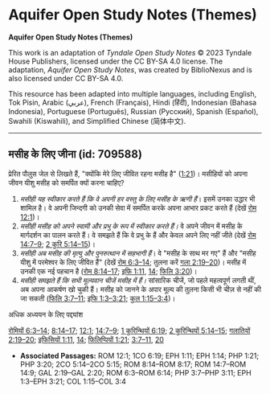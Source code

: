 # Aquifer Open Study Notes (Themes)

**Aquifer Open Study Notes (Themes)**

This work is an adaptation of *Tyndale Open Study Notes* © 2023 Tyndale House Publishers, licensed under the CC BY\-SA 4\.0 license. The adaptation, *Aquifer Open Study Notes*, was created by BiblioNexus and is also licensed under CC BY\-SA 4\.0\.

This resource has been adapted into multiple languages, including English, Tok Pisin, Arabic (عربي), French (Français), Hindi (हिंदी), Indonesian (Bahasa Indonesia), Portuguese (Português), Russian (Русский), Spanish (Español), Swahili (Kiswahili), and Simplified Chinese (简体中文).



--------------------------------

## मसीह के लिए जीना (id: 709588)

प्रेरित पौलुस जेल से लिखते हैं, "क्योंकि मेरे लिए जीवित रहना मसीह है" ([1:21](https://ref.ly/Phil1:21))। मसीहियों को अपना जीवन यीशु मसीह को समर्पित क्यों करना चाहिए?

1. *मसीही यह स्वीकार करते हैं कि वे अपनी हर वस्तु के लिए मसीह के ऋणी हैं*। इसमें उनका उद्धार भी शामिल है। वे अपनी जिन्दगी को उनकी सेवा में समर्पित करके अपना आभार प्रकट करते हैं (देखें [रोम 12:1](https://ref.ly/Rom12:1))।
2. *मसीही मसीह को अपने स्वामी और प्रभु के रूप में स्वीकार करते हैं।* वे अपने जीवन में मसीह के मार्गदर्शन का पालन करते हैं। वे समझते हैं कि वे प्रभु के हैं और केवल अपने लिए नहीं जीते (देखें [रोम 14:7–9](https://ref.ly/Rom14:7-Rom14:9); [2 कुरि 5:14–15](https://ref.ly/2Cor5:14-2Cor5:15))।
3. *मसीही अब मसीह की मृत्यु और पुनरुत्थान में सहभागी हैं*। वे "मसीह के साथ मर गए" हैं और "मसीह यीशु में परमेश्वर के लिए जीवित हैं" (देखें [रोम 6:3–14](https://ref.ly/Rom6:3-Rom6:14); तुलना करें [गला 2:19–20](https://ref.ly/Gal2:19-Gal2:20))। मसीह में उनकी एक नई पहचान है ([रोम 8:14–17](https://ref.ly/Rom8:14-Rom8:17); [इफि 1:11](https://ref.ly/Eph1:11), [14](https://ref.ly/Eph1:14); [फिलि 3:20](https://ref.ly/Phil3:20))।
4. *मसीही समझते हैं कि सभी मूल्यवान चीजें मसीह में हैं।* सांसारिक चीजें, जो पहले महत्वपूर्ण लगती थीं, अब अपना आकर्षण खो चुकी हैं। मसीह को जानने के अपार मूल्य की तुलना किसी भी चीज़ से नहीं की जा सकती ([फिलि 3:7–11](https://ref.ly/Phil3:7-Phil3:11); [इफि 1:3–3:21](https://ref.ly/Eph1:3-Eph3:21); [कुल 1:15–3:4](https://ref.ly/Col1:15-Col3:4))।

अधिक अध्ययन के लिए पद्द्यांश

[रोमियों 6:3–14](https://ref.ly/Rom6:3-Rom6:14); [8:14–17](https://ref.ly/Rom8:14-Rom8:17); [12:1](https://ref.ly/Rom12:1); [14:7–9](https://ref.ly/Rom14:7-Rom14:9); [1 कुरिन्थियों 6:19](https://ref.ly/1Cor6:19); [2 कुरिन्थियों 5:14–15](https://ref.ly/2Cor5:14-2Cor5:15); [गलातियों 2:19–20](https://ref.ly/Gal2:19-Gal2:20); [इफिसियों 1:11](https://ref.ly/Eph1:11), [14](https://ref.ly/Eph1:14); [फिलिप्पियों 1:21](https://ref.ly/Phil1:21); [3:7–11](https://ref.ly/Phil3:7-Phil3:11), [20](https://ref.ly/Phil3:20)

* **Associated Passages:** ROM 12:1; 1CO 6:19; EPH 1:11; EPH 1:14; PHP 1:21; PHP 3:20; 2CO 5:14–2CO 5:15; ROM 8:14–ROM 8:17; ROM 14:7–ROM 14:9; GAL 2:19–GAL 2:20; ROM 6:3–ROM 6:14; PHP 3:7–PHP 3:11; EPH 1:3–EPH 3:21; COL 1:15–COL 3:4

